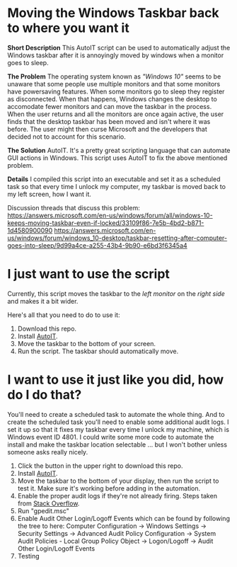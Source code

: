 # Moving the Windows Taskbar back to where you want it

**Short Description**
This AutoIT script can be used to automatically adjust the Windows taskbar after it is annoyingly moved by windows when a monitor goes to sleep.

**The Problem**
The operating system known as *"Windows 10"* seems to be unaware that some people use multiple monitors and that some monitors have powersaving features.  When some monitors go to sleep they register as disconnected.  When that happens, Windows changes the desktop to accomodate fewer monitors and can move the taskbar in the process.  When the user returns and all the monitors are once again active, the user finds that the desktop taskbar has been moved and isn't where it was before.  The user might then curse Microsoft and the developers that decided not to account for this scenario.

**The Solution**
AutoIT.  It's a pretty great scripting language that can automate GUI actions in Windows.  This script uses AutoIT to fix the above mentioned problem.

**Details**
I compiled this script into an executable and set it as a scheduled task so that every time I unlock my computer, my taskbar is moved back to my left screen, how I want it.  

Discussion threads that discuss this problem:
https://answers.microsoft.com/en-us/windows/forum/all/windows-10-keeps-moving-taskbar-even-if-locked/33109f86-7e5b-4bd2-b871-1d4580900090
https://answers.microsoft.com/en-us/windows/forum/windows_10-desktop/taskbar-resetting-after-computer-goes-into-sleep/9d99a4ce-a255-43b4-9b90-e6bd3f6345a4

# I just want to use the script

Currently, this script moves the taskbar to the *left monitor* on the *right side* and makes it a bit wider.

Here's all that you need to do to use it:
1. Download this repo.
1. Install [AutoIT](https://www.autoitscript.com/site/autoit/downloads/).
1. Move the taskbar to the bottom of your screen.
1. Run the script.  The taskbar should automatically move.

# I want to use it just like you did, how do I do that?

You'll need to create a scheduled task to automate the whole thing.  And to create the scheduled task you'll need to enable some additional audit logs.  I set it up so that it fixes my taskbar every time I unlock my machine, which is Windows event ID 4801.  I could write some more code to automate the install and make the taskbar location selectable ... but I won't bother unless someone asks really nicely.

1. Click the button in the upper right to download this repo.
1. Install [AutoIT](https://www.autoitscript.com/site/autoit/downloads/).
1. Move the taskbar to the bottom of your display, then run the script to test it.  Make sure it's working before adding in the automation.
1. Enable the proper audit logs if they're not already firing.  Steps taken from [Stack Overflow](https://stackoverflow.com/a/15904838).
  1. Run "gpedit.msc"
  1. Enable Audit Other Login/Logoff Events which can be found by following the tree to here:
     Computer Configuration ->
     Windows Settings ->
     Security Settings ->
     Advanced Audit Policy Configuration ->
     System Audit Policies - Local Group Policy Object ->
     Logon/Logoff ->
     Audit Other Login/Logoff Events
1. Testing





